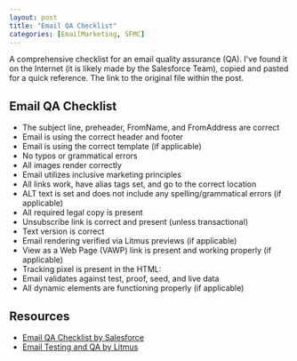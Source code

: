 ```yaml
---
layout: post
title: "Email QA Checklist"
categories: [EmailMarketing, SFMC]
---
```

A comprehensive checklist for an email quality assurance (QA). I've found it on the Internet (it is likely made by the Salesforce Team), copied and pasted for a quick reference. The link to the original file within the post.

## Email QA Checklist

* The subject line, preheader, FromName, and FromAddress are correct
* Email is using the correct header and footer
* Email is using the correct template (if applicable)
* No typos or grammatical errors
* All images render correctly
* Email utilizes inclusive marketing principles
* All links work, have alias tags set, and go to the correct location
* ALT text is set and does not include any spelling/grammatical errors (if applicable)
* All required legal copy is present
* Unsubscribe link is correct and present (unless transactional)
* Text version is correct
* Email rendering verified via Litmus previews (if applicable)
* View as a Web Page (VAWP) link is present and working properly (if applicable)
* Tracking pixel is present in the HTML: <custom name="opencounter" type="tracking">
* Email validates against test, proof, seed, and live data
* All dynamic elements are functioning properly (if applicable)

## Resources
*   [Email QA Checklist by Salesforce](https://quip.com/kRjZA7dJ1TNb)
*   [Email Testing and QA by Litmus](https://www.litmus.com/blog/email-testing-and-qa)